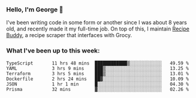 ### Hello, I'm George 👋

I've been writing code in some form or another since I was about 8 years old, and recently made it my full-time job. On top of this, I maintain [Recipe Buddy](https://github.com/georgegebbett/recipe-buddy), a recipe scraper that interfaces with Grocy.  

<!--
**georgegebbett/georgegebbett** is a ✨ _special_ ✨ repository because its `README.md` (this file) appears on your GitHub profile.

Here are some ideas to get you started:

- 🔭 I’m currently working on ...
- 🌱 I’m currently learning ...
- 👯 I’m looking to collaborate on ...
- 🤔 I’m looking for help with ...
- 💬 Ask me about ...
- 📫 How to reach me: ...
- 😄 Pronouns: ...
- ⚡ Fun fact: ...
-->

### What I've been up to this week:
<!--START_SECTION:waka-->

```text
TypeScript       11 hrs 48 mins  ████████████▒░░░░░░░░░░░░   49.59 %
YAML             3 hrs 9 mins    ███▒░░░░░░░░░░░░░░░░░░░░░   13.25 %
Terraform        3 hrs 5 mins    ███▒░░░░░░░░░░░░░░░░░░░░░   13.01 %
Dockerfile       2 hrs 24 mins   ██▓░░░░░░░░░░░░░░░░░░░░░░   10.09 %
JSON             1 hr 1 min      █░░░░░░░░░░░░░░░░░░░░░░░░   04.30 %
Prisma           32 mins         ▓░░░░░░░░░░░░░░░░░░░░░░░░   02.26 %
```

<!--END_SECTION:waka-->
